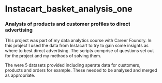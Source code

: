 # Instacart_basket_analysis_one
### Analysis of products and customer profiles to direct advertising
This project was part of my data analytics course with Career Foundry. In this project I used the data from Instacart to try to gain some insights as where to best direct advertising.
The scripts comprise of questions set out for the project and my methods of solving them.

The were 5 datasets provided including sperate data for customers, products and orders for example. These needed to be analysed and merged as appropriate.

